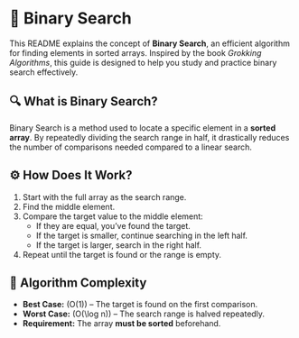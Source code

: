 # 📘 Binary Search

This README explains the concept of **Binary Search**, an efficient algorithm for finding elements in sorted arrays. Inspired by the book *Grokking Algorithms*, this guide is designed to help you study and practice binary search effectively.

## 🔍 What is Binary Search?

Binary Search is a method used to locate a specific element in a **sorted array**. By repeatedly dividing the search range in half, it drastically reduces the number of comparisons needed compared to a linear search.

## ⚙️ How Does It Work?

1. Start with the full array as the search range.
2. Find the middle element.
3. Compare the target value to the middle element:
   - If they are equal, you’ve found the target.
   - If the target is smaller, continue searching in the left half.
   - If the target is larger, search in the right half.
4. Repeat until the target is found or the range is empty.

## 🧮 Algorithm Complexity

- **Best Case:** \(O(1)\) – The target is found on the first comparison.
- **Worst Case:** \(O(\log n)\) – The search range is halved repeatedly.
- **Requirement:** The array **must be sorted** beforehand.
